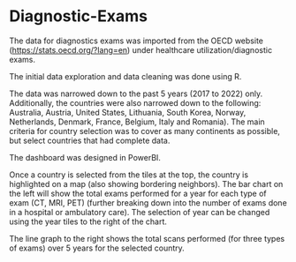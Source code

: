 # Diagnostic-Exams

The data for diagnostics exams was imported from the OECD website (https://stats.oecd.org/?lang=en) under healthcare utilization/diagnostic exams.

The initial data exploration and data cleaning was done using R.

The data was narrowed down to the past 5 years (2017 to 2022) only.  Additionally, the countries were also narrowed down to the following: Australia, Austria, United States, Lithuania, South Korea, Norway, Netherlands, Denmark, France, Belgium, Italy and Romania).  The main criteria for country selection was to cover as many continents as possible, but select countries that had complete data.

The dashboard was designed in PowerBI.

Once a country is selected from the tiles at the top, the country is highlighted on a map (also showing bordering neighbors).
The bar chart on the left will show the total exams performed for a year for each type of exam (CT, MRI, PET) (further breaking down into the number of exams done in a hospital or ambulatory care).  The selection of year can be changed using the year tiles to the right of the chart.

The line graph to the right shows the total scans performed (for three types of exams) over 5 years for the selected country.
